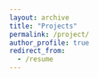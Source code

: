 ```yaml
---
layout: archive
title: "Projects"
permalink: /project/
author_profile: true
redirect_from:
  - /resume
---
```

